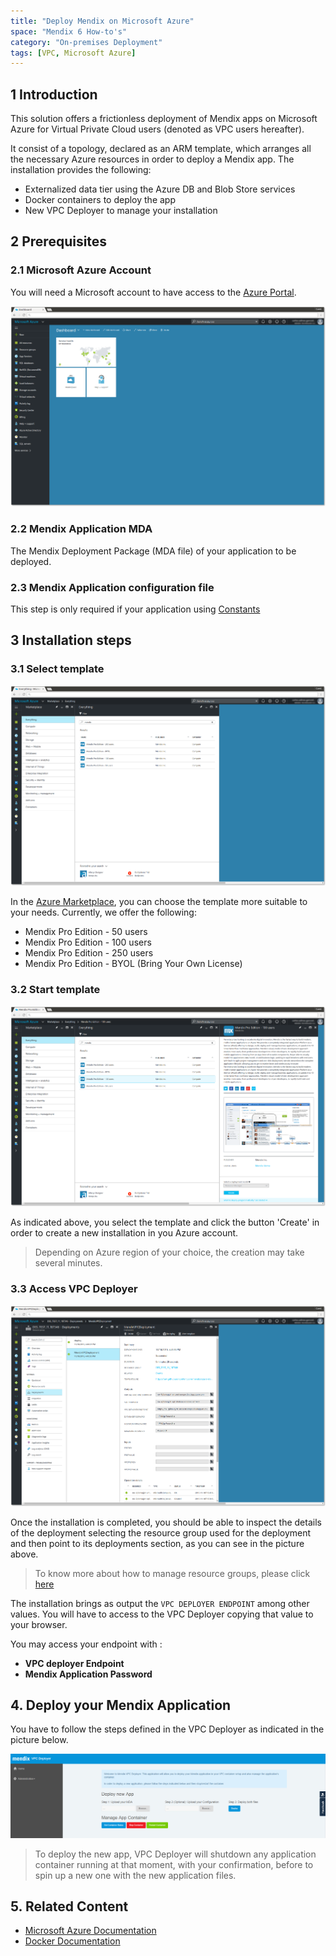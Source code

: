 ```yaml
---
title: "Deploy Mendix on Microsoft Azure"
space: "Mendix 6 How-to's"
category: "On-premises Deployment"
tags: [VPC, Microsoft Azure]
---
```


## 1 Introduction
This solution offers a frictionless deployment of Mendix apps on Microsoft Azure for Virtual Private Cloud users (denoted as VPC users hereafter).

It consist of a topology, declared as an ARM template, which arranges all the necessary Azure resources in order to deploy a Mendix app. The installation provides the following:

- Externalized data tier using the Azure DB and Blob Store services
- Docker containers to deploy the app
- New VPC Deployer to manage your installation


## <a name="Prerequisites"></a>2 Prerequisites

### 2.1 Microsoft Azure Account
You will need a Microsoft account to have access to the [Azure Portal](https://portal.azure.com).

![Azure Portal](./resources/azure_portal.png)

### 2.2 Mendix Application MDA
The Mendix Deployment Package (MDA file) of your application to be deployed.

### 2.3 Mendix Application configuration file
This step is only required if your application using [Constants](https://docs.mendix.com/refguide6/Constants)


## 3 Installation steps

### 3.1 Select template
![Mendix offering](./resources/mendix_offering.png)

In the [Azure Marketplace](https://azure.microsoft.com/en-us/marketplace/), you can choose the template more suitable to your needs. Currently, we offer the following:

- Mendix Pro Edition - 50 users
- Mendix Pro Edition - 100 users
- Mendix Pro Edition - 250 users
- Mendix Pro Edition - BYOL (Bring Your Own License)

### 3.2 Start template
![Select template](./resources/mendix_select_template.png)

As indicated above, you select the template and click the button 'Create' in order to create a new installation in you Azure account.

> Depending on Azure region of your choice, the creation may take several minutes.

### 3.3 Access VPC Deployer
![Deployment DNS Name](./resources/deployment_details.png)

Once the installation is completed, you should be able to inspect the details of the deployment selecting the resource group used for the deployment and then point to its deployments section, as you can see in the picture above.

> To know more about how to manage resource groups, please click [here](https://docs.microsoft.com/nl-nl/azure/azure-portal/resource-group-portal)

The installation brings as output the ```VPC DEPLOYER ENDPOINT``` among other values. You will have to access to the VPC Deployer copying that value to your browser.

You may access your endpoint with :
* __VPC deployer Endpoint__
* __Mendix Application Password__

## 4. Deploy your Mendix Application
You have to follow the steps defined in the VPC Deployer as indicated in the picture below.

![VPC Deployer](./resources/vpc_deployer.png)

> To deploy the new app, VPC Deployer will shutdown any application container running at that moment, with your confirmation, before to spin up a new one with the new application files.

## 5. Related Content

- [Microsoft Azure Documentation](https://docs.microsoft.com/en-us/azure/)
- [Docker Documentation](https://docs.docker.com/)
